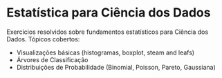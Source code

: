 # Estatística para Ciência dos Dados

Exercícios resolvidos sobre fundamentos estatísticos para Ciência dos Dados. Tópicos cobertos:

* Visualizações básicas (histogramas, boxplot, steam and leafs)
* Árvores de Classificação
* Distribuições de Probabilidade (Binomial, Poisson, Pareto, Gaussiana)
